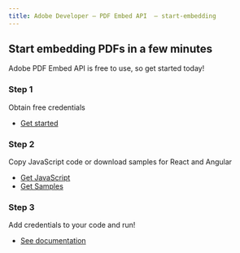 ```yaml
---
title: Adobe Developer — PDF Embed API  — start-embedding
---
```



<TitleBlock slots="heading, text" theme="light" className="titleBlock-align-left" />

## Start embedding PDFs in a few minutes

Adobe PDF Embed API is free to use, so get started today!

<TextBlock slots="heading, text, buttons" width="33%" theme="light" className="align-left horizontal-align" />

### Step 1

Obtain free credentials

* [Get started](/document-services/apis/interstitial/?api=pdf-embed-api)

<TextBlock slots="heading, text, buttons" width="33%" theme="light"  className="align-left horizontal-align" variantsTypePrimary='secondary' variantsTypeSecondary='secondary' variantStyleFill = "outline" variantStyleOutline = "outline" isPrimaryBtn  primaryOutline/>

### Step 2

Copy JavaScript code or download samples for React and Angular

* [Get JavaScript](/document-services/docs/overview/pdf-embed-api/)
* [Get Samples](https://github.com/adobe/pdf-embed-api-samples)

<TextBlock slots="heading, text, buttons" width="33%" theme="light"  className="align-left horizontal-align"/>

### Step 3

Add credentials to your code and run!

* [See documentation](/document-services/docs/overview/pdf-embed-api/)
